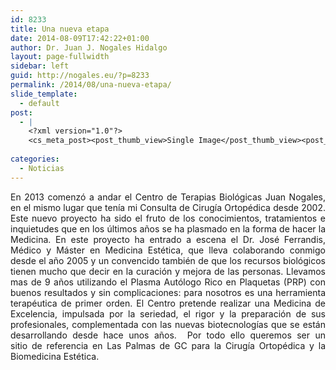 ```yaml
---
id: 8233
title: Una nueva etapa
date: 2014-08-09T17:42:22+01:00
author: Dr. Juan J. Nogales Hidalgo
layout: page-fullwidth
sidebar: left
guid: http://nogales.eu/?p=8233
permalink: /2014/08/una-nueva-etapa/
slide_template:
  - default
post:
  - |
    <?xml version="1.0"?>
    <cs_meta_post><post_thumb_view>Single Image</post_thumb_view><post_featured_image_as_thumbnail/><post_thumb_audio/><post_thumb_video/><post_thumb_slider/><post_thumb_slider_type/><inside_post_thumb_view>Single Image</inside_post_thumb_view><inside_post_featured_image_as_thumbnail/><inside_post_thumb_audio/><inside_post_thumb_video/><inside_post_thumb_slider/><inside_post_thumb_slider_type/><post_social_sharing>on</post_social_sharing><post_author_info_show>on</post_author_info_show><post_tags_show>on</post_tags_show><post_attachment_show>on</post_attachment_show><page_title/><page_sub_title/><page_subheader_color/><page_subheader_font_color/><header_banner_style>default_header</header_banner_style><header_banner_image/><header_banner_flex_slider>blog</header_banner_flex_slider><custom_slider_id/><sidebar_layout><cs_layout/></sidebar_layout></cs_meta_post>
    
categories:
  - Noticias
---
```

<p style="text-align: justify;">
  En 2013 comenzó a andar el Centro de Terapias Biológicas Juan Nogales, en el mismo lugar que tenía mi Consulta de Cirugía Ortopédica desde 2002. Este nuevo proyecto ha sido el fruto de los conocimientos, tratamientos e inquietudes que en los últimos años se ha plasmado en la forma de hacer la Medicina. En este proyecto ha entrado a escena el Dr. José Ferrandis, Médico y Máster en Medicina Estética, que lleva colaborando conmigo desde el año 2005 y un convencido también de que los recursos biológicos tienen mucho que decir en la curación y mejora de las personas. Llevamos mas de 9 años utilizando el Plasma Autólogo Rico en Plaquetas (PRP) con buenos resultados y sin complicaciones: para nosotros es una herramienta terapéutica de primer orden. El Centro pretende realizar una Medicina de Excelencia, impulsada por la seriedad, el rigor y la preparación de sus profesionales, complementada con las nuevas biotecnologías que se están desarrollando desde hace unos años.  Por todo ello queremos ser un sitio de referencia en Las Palmas de GC para la Cirugía Ortopédica y la Biomedicina Estética.
</p>

<p style="text-align: left;">